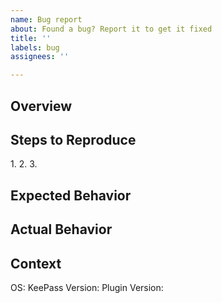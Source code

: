 ```yaml
---
name: Bug report
about: Found a bug? Report it to get it fixed
title: ''
labels: bug
assignees: ''

---
```


## Overview
[TIP]: # (DO NOT include screenshots of your actual database)
[TIP]: # (DO NOT post sensitive data of any kind)
[NOTE]: # (Give a BRIEF summary about your problem)


## Steps to Reproduce
[NOTE]: # (Provide a simple set of steps to reproduce this bug)
1. 
2. 
3. 

## Expected Behavior
[NOTE]: # (Describe how you expect the plugin to behave)


## Actual Behavior
[NOTE]: # (Describe how the plugin actually behaves)


## Context
[NOTE]: # (Provide any additional information you may have)
OS: 
KeePass Version: 
Plugin Version: 

[NOTE]: # (If possible, please attach an example database showcasing the bug.)
